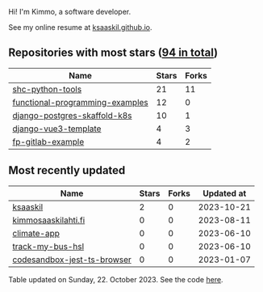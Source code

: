 Hi! I'm Kimmo, a software developer.

See my online resume at [ksaaskil.github.io](https://ksaaskil.github.io).

<!-- repositories starts -->

## Repositories with most stars ([94 in total](https://github.com/ksaaskil?tab=repositories))
| Name        | Stars           | Forks  |
| ------------- |-------------| -----|
|[shc-python-tools](https://github.com/ksaaskil/shc-python-tools)|21|11
|[functional-programming-examples](https://github.com/ksaaskil/functional-programming-examples)|12|0
|[django-postgres-skaffold-k8s](https://github.com/ksaaskil/django-postgres-skaffold-k8s)|10|1
|[django-vue3-template](https://github.com/ksaaskil/django-vue3-template)|4|3
|[fp-gitlab-example](https://github.com/ksaaskil/fp-gitlab-example)|4|2

<!-- repositories ends -->
<!-- recent_repositories starts -->

## Most recently updated
| Name        | Stars           | Forks  | Updated at
| ------------- |-------------| -----|-----|
|[ksaaskil](https://github.com/ksaaskil/ksaaskil)|2|0|2023-10-21
|[kimmosaaskilahti.fi](https://github.com/ksaaskil/kimmosaaskilahti.fi)|0|0|2023-08-11
|[climate-app](https://github.com/ksaaskil/climate-app)|0|0|2023-06-10
|[track-my-bus-hsl](https://github.com/ksaaskil/track-my-bus-hsl)|0|0|2023-06-10
|[codesandbox-jest-ts-browser](https://github.com/ksaaskil/codesandbox-jest-ts-browser)|0|0|2023-01-07

<!-- recent_repositories ends -->
<!-- updated_at starts -->
Table updated on Sunday, 22. October 2023. See the code [here](https://github.com/ksaaskil/ksaaskil).
<!-- updated_at ends -->
